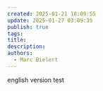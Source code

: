 ```yaml
---
created: 2025-01-21 18:09:55
update: 2025-01-27 03:09:35
publish: true
tags: 
title: 
description: 
authors:
  - Marc Bielert
---
```


english version test